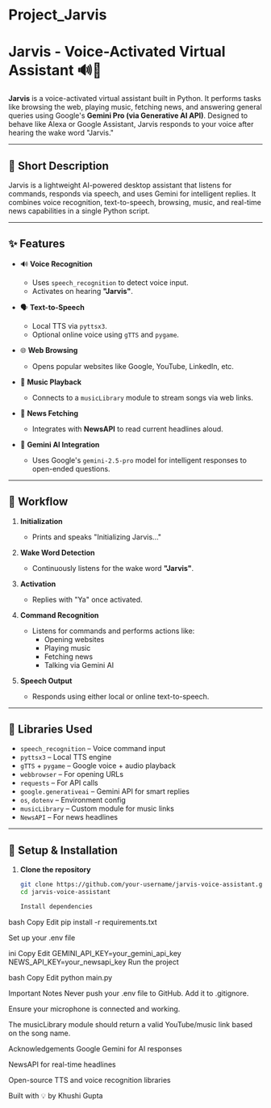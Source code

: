# Project_Jarvis

# Jarvis - Voice-Activated Virtual Assistant 🔊🤖

**Jarvis** is a voice-activated virtual assistant built in Python. It performs tasks like browsing the web, playing music, fetching news, and answering general queries using Google's **Gemini Pro (via Generative AI API)**. Designed to behave like Alexa or Google Assistant, Jarvis responds to your voice after hearing the wake word "Jarvis."

---

## 🧠 Short Description

Jarvis is a lightweight AI-powered desktop assistant that listens for commands, responds via speech, and uses Gemini for intelligent replies. It combines voice recognition, text-to-speech, browsing, music, and real-time news capabilities in a single Python script.

---

## ✨ Features

- 🔊 **Voice Recognition**
  - Uses `speech_recognition` to detect voice input.
  - Activates on hearing **"Jarvis"**.

- 🗣️ **Text-to-Speech**
  - Local TTS via `pyttsx3`.
  - Optional online voice using `gTTS` and `pygame`.

- 🌐 **Web Browsing**
  - Opens popular websites like Google, YouTube, LinkedIn, etc.

- 🎵 **Music Playback**
  - Connects to a `musicLibrary` module to stream songs via web links.

- 📰 **News Fetching**
  - Integrates with **NewsAPI** to read current headlines aloud.

- 🧠 **Gemini AI Integration**
  - Uses Google's `gemini-2.5-pro` model for intelligent responses to open-ended questions.

---

## 🔄 Workflow

1. **Initialization**
   - Prints and speaks "Initializing Jarvis..."

2. **Wake Word Detection**
   - Continuously listens for the wake word **"Jarvis"**.

3. **Activation**
   - Replies with "Ya" once activated.

4. **Command Recognition**
   - Listens for commands and performs actions like:
     - Opening websites
     - Playing music
     - Fetching news
     - Talking via Gemini AI

5. **Speech Output**
   - Responds using either local or online text-to-speech.

---

## 🧩 Libraries Used

- `speech_recognition` – Voice command input  
- `pyttsx3` – Local TTS engine  
- `gTTS` + `pygame` – Google voice + audio playback  
- `webbrowser` – For opening URLs  
- `requests` – For API calls  
- `google.generativeai` – Gemini API for smart replies  
- `os`, `dotenv` – Environment config  
- `musicLibrary` – Custom module for music links  
- `NewsAPI` – For news headlines  

---

## 🚀 Setup & Installation

1. **Clone the repository**
   ```bash
   git clone https://github.com/your-username/jarvis-voice-assistant.git
   cd jarvis-voice-assistant

   Install dependencies

bash
Copy
Edit
pip install -r requirements.txt

Set up your .env file

ini
Copy
Edit
GEMINI_API_KEY=your_gemini_api_key
NEWS_API_KEY=your_newsapi_key
Run the project

bash
Copy
Edit
python main.py

Important Notes
Never push your .env file to GitHub. Add it to .gitignore.

Ensure your microphone is connected and working.

The musicLibrary module should return a valid YouTube/music link based on the song name.

Acknowledgements
Google Gemini for AI responses

NewsAPI for real-time headlines

Open-source TTS and voice recognition libraries

Built with 💡 by Khushi Gupta
